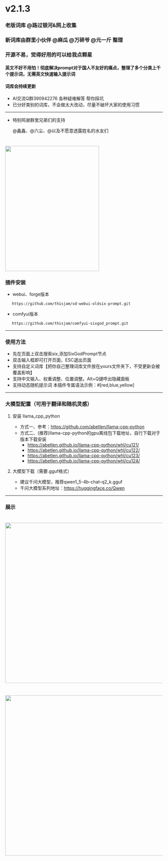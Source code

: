 <!--
 * @Author: Six_God_K
 * @Date: 2024-04-08 09:37:03
 * @LastEditors: Six_God_K
 * @LastEditTime: 2025-03-15 10:21:20
 * @FilePath: \comfyui-sixgod_prompt\README.md
 * @Description: 
 * 
 * Copyright (c) 2024 by ${git_name_email}, All Rights Reserved. 
-->

# v2.1.3
### 老版词库 @路过银河&网上收集
### 新词库由群里小伙伴 @麻瓜 @万碎爷 @元一斤 整理
### 开源不易，觉得好用的可以给我点颗星 ###
#### 英文不好不用怕！彻底解决prompt对于国人不友好的痛点，整理了多个分类上千个提示词，无需英文快速输入提示词
#### 词库会持续更新
* AI交流Q群390942276 各种疑难解答 帮你踩坑
* 已分好类别的词库，不会做太大改动，尽量不破坏大家的使用习惯

--- 
* 特别鸣谢群里兄弟们的支持
  <p> @鑫鑫、@六尘、@以及不愿意透露姓名的水友们</p>
 

# <img src="imgs/wx.jpg" width="300" height="400" />
### 插件安装
  * webui、forge版本  
  ```sh
     https://github.com/thisjam/sd-webui-oldsix-prompt.git
  ```
  * comfyui版本
 ```sh
    https://github.com/thisjam/comfyui-sixgod_prompt.git
 ```
--- 
### 使用方法
  *  先在页面上双击搜索six,添加SixGodPrompt节点
  *  双击输入框即可打开页面，ESC退出页面
  *  支持自定义词库【把你自己整理词库文件放在yours文件夹下，不受更新会被覆盖影响】
  *  支持中文输入、权重调整、位置调整。Alt+Q键呼出隐藏面板
  *  支持动态随机提示词    本插件专属语法示例：#[red,blue,yellow]
    
  
  ---
### 大模型配置（可用于翻译和随机灵感）
1. 安装 llama_cpp_python

   * 方式一、参考：https://github.com/abetlen/llama-cpp-python
   * 方式二、(推荐)llama-cpp-python的gpu离线包下载地址，自行下载对于版本下载安装
    	- https://abetlen.github.io/llama-cpp-python/whl/cu121/
    	- https://abetlen.github.io/llama-cpp-python/whl/cu122/
    	- https://abetlen.github.io/llama-cpp-python/whl/cu123/
    	- https://abetlen.github.io/llama-cpp-python/whl/cu124/
3. 大模型下载（需要.gguf格式）
   * 建议千问大模型，推荐qwen1_5-4b-chat-q2_k.gguf
   * 千问大模型系列地址：https://huggingface.co/Qwen
     
 ---  
 ### 展示
 # <img src="imgs/1.png" width="768" height="512" />
 # <img src="imgs/2.png" width="768" height="512" />



 

